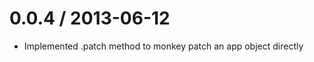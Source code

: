 
0.0.4 / 2013-06-12 
==================

 * Implemented .patch method to monkey patch an app object directly
